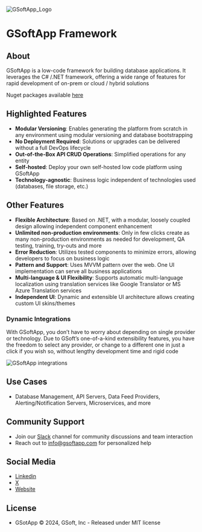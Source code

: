 ![GSoftApp_Logo](https://i0.wp.com/gsoftapp.com/wp-content/uploads/2024/01/GSoft-logo.png?resize=300%2C88&ssl=1)
 
# GSoftApp Framework

## About
GSoftApp is a low-code framework for building database applications. It leverages the C# /.NET framework, offering a wide range of features for rapid development of on-prem or cloud / hybrid solutions

Nuget packages available [here](https://www.nuget.org/packages/GsoftApp.Framework.Web.Core#readme-body-tab)

## Highlighted Features
- **Modular Versioning**: Enables generating the platform from scratch in any environment using modular versioning and database bootstrapping
- **No Deployment Required**: Solutions or upgrades can be delivered without a full DevOps lifecycle
- **Out-of-the-Box API CRUD Operations**: Simplified operations for any entity
- **Self-hosted**: Deploy your own self-hosted low code platform using GSoftApp
- **Technology-agnostic**: Business logic independent of technologies used (databases, file storage, etc.)
 
## Other Features
- **Flexible Architecture**: Based on .NET, with a modular, loosely coupled design allowing independent component enhancement
- **Unlimited non-production environments**: Only in few clicks create as many non-production environments as needed for development, QA testing, training, try-outs and more
- **Error Reduction**: Utilizes tested components to minimize errors, allowing developers to focus on business logic
- **Pattern and Support**: Uses MVVM pattern over the web. One UI implementation can serve all business applications
- **Multi-language & UI Flexibility**: Supports automatic multi-language localization using translation services like Google Translator or MS Azure Translation services 
- **Independent UI**: Dynamic and extensible UI architecture allows creating custom UI skins/themes
 
 
### Dynamic Integrations
With GSoftApp, you don’t have to worry about depending on single provider or technology. Due to GSoft’s one-of-a-kind extensibility features, you have the freedom to select any provider, or change to a different one in just a click if you wish so, without lengthy development time and rigid code
 
![GSoftApp integrations](https://gsoftapp.com/wp-content/uploads/2024/01/GSoft-photos-1440-x-1080-px-9-1024x312.png)
 
## Use Cases
- Database Management, API Servers, Data Feed Providers, Alerting/Notification Servers, Microservices, and more
 
## Community Support
- Join our [Slack](https://join.slack.com/t/gsoftapp/shared_invite/zt-2akm145f7-rpbMNaEE8pXsUnPaAGyq_A) channel for community discussions and team interaction
- Reach out to info@gsoftapp.com for personalized help
 
## Social Media
- [Linkedin](https://www.linkedin.com/company/gsoftapp)
- [X](https://www.x.com/gsoftapp)
- [Website](https://www.gsoftapp.com/)
 
## License
- GSotApp © 2024, GSoft, Inc - Released under MIT license
 
